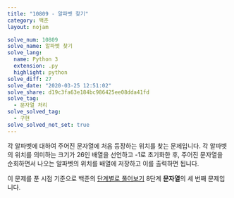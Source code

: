 ```yaml
---
title: "10809 - 알파벳 찾기"
category: 백준
layout: nojam

solve_num: 10809
solve_name: 알파벳 찾기
solve_lang:
  name: Python 3
  extension: .py
  highlight: python
solve_diff: 27
solve_date: "2020-03-25 12:51:02"
solve_share: d19c3fa63e184bc986425ee08dda41fd
solve_tag:
  - 문자열 처리
solve_solved_tag:
  - 구현
solve_solved_not_set: true
---
```


각 알파벳에 대하여 주어진 문자열에 처음 등장하는 위치를 찾는 문제입니다. 각 알파벳의 위치를 의미하는 크기가 26인 배열을 선언하고 -1로 초기화한 후, 주어진 문자열을 순회하면서 나오는 알파벳의 위치를 배열에 저장하고 이를 출력하면 됩니다.

이 문제를 푼 시점 기준으로 백준의 [단계별로 풀어보기](http://noj.am/p/s) 8단계 **문자열**의 세 번째 문제입니다.
